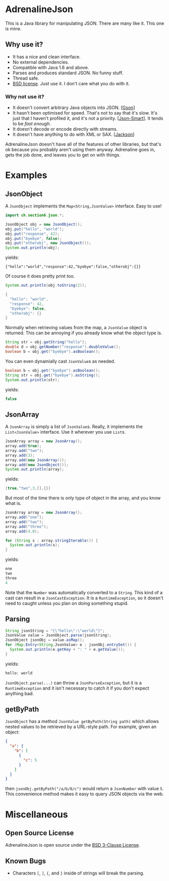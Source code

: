 # AdrenalineJson

This is a Java library for manipulating JSON. There are many like it. This one is mine.

## Why use it?
 * It has a nice and clean interface.
 * No external dependencies.
 * Compatible with Java 1.6 and above.
 * Parses and produces standard JSON. No funny stuff.
 * Thread safe.
 * [BSD license](http://www.w3.org/Consortium/Legal/2008/03-bsd-license.html). Just use it. I don't care what you do with it.

### Why not use it?
  * It doesn't convert arbitrary Java objects into JSON. [[Gson](http://code.google.com/p/google-gson/)]
  * It hasn't been optimised for speed. That's not to say that it's slow. It's just that I haven't profiled it, and it's not a priority. [[Json-Smart](http://code.google.com/p/json-smart/)]. It tends to be *fast enough*.
  * It doesn't decode or encode directly with streams.
  * It doesn't have anything to do with XML or SAX. [[Jackson](http://jackson.codehaus.org/)]

AdrenalineJson doesn't have all of the features of other libraries, but that's ok because you probably aren't using them anyway. Adrenaline goes in, gets the job done, and leaves you to get on with things.


# Examples

## JsonObject

A `JsonObject` implements the `Map<String,JsonValue>` interface. Easy to use!

```Java
import ch.section6.json.*;

JsonObject obj = new JsonObject();
obj.put("hello", "world");
obj.put("response", 42);
obj.put("byebye", false);
obj.put("otherobj", new JsonObject());
System.out.println(obj);
```
yields:

```
{"hello":"world","response":42,"byebye":false,"otherobj":{}}
```
Of course it does pretty print too.

```Java
System.out.println(obj.toString(2));
```
```Java
{
  "hello": "world",
  "response": 42,
  "byebye": false,
  "otherobj": {}
}  
```

Normally when retrieving values from the map, a `JsonValue` object is returned. This can be annoying if you already know what the object type is.

```Java
String str = obj.getString("hello");
double d = obj.getNumber("response").doubleValue();
boolean b = obj.get("byebye").asBoolean();
```

You can even dynamially cast `JsonValue`s as needed.

```Java
boolean b = obj.get("byebye").asBoolean();
String str = obj.get("byebye").asString();
System.out.println(str);
```

yields:

```Java
false
```

## JsonArray

A `JsonArray` is simply a list of `JsonValue`s. Really, it implements the `List<JsonValue>` interface. Use it wherever you use `List`s.

```Java
JsonArray array = new JsonArray();
array.add(true);
array.add("two");
array.add(3);
array.add(new JsonArray());
array.add(new JsonObject());
System.out.println(array);
```

yields:

```Java
[true,"two",3,[],{}]
```

But most of the time there is only type of object in the array, and you know what is.

```Java
JsonArray array = new JsonArray();
array.add("one");
array.add("two");
array.add("three");
array.add(4.0);

for (String s : array.stringIterable()) {
  System.out.println(s);
}
```

yields:

```Java
one
two
three
4
```
Note that the `Number` was automatically converted to a `String`. This kind of a cast can result in a `JsonCastException`. It is a `RuntimeException`, so it doesn't need to caught unless you plan on doing something stupid.

## Parsing

```Java
String jsonString = "{\"hello\":\"world\"}";
JsonValue value = JsonObject.parse(jsonString);
JsonObject jsonObj = value.asMap();
for (Map.Entry<String,JsonValue> e : jsonObj.entrySet()) {
  System.out.println(e.getKey + ": " + e.getValue());
}
```
yields:

```Java
hello: world
```

`JsonObject.parse(...)` can throw a `JsonParseException`, but it is a `RuntimeException` and it isn't necessary to catch it if you don't expect anything bad.

## getByPath

`JsonObject` has a method `JsonValue getByPath(String path)` which allows nested values to be retrieved by a URL-style path. For example, given an object:

```JSON
{
  "a": {
    "b": [
      {
        "c": 5
      }
    ]
  }
}
```
then `jsonObj.getByPath("/a/b/0/c")` would return a `JsonNumber` with value `5`. This convenience method makes it easy to query JSON objects via the web.

# Miscellaneous

## Open Source License

AdrenalineJson is open source under the [BSD 3-Clause License](http://www.w3.org/Consortium/Legal/2008/03-bsd-license.html).

## Known Bugs
 * Characters `[`, `]`, `{`, and `}` inside of strings will break the parsing.
